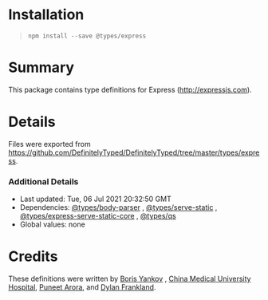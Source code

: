 # Installation

> `npm install --save @types/express`

# Summary

This package contains type definitions for Express (http://expressjs.com).

# Details

Files were exported from https://github.com/DefinitelyTyped/DefinitelyTyped/tree/master/types/express.

### Additional Details

* Last updated: Tue, 06 Jul 2021 20:32:50 GMT
* Dependencies: [@types/body-parser](https://npmjs.com/package/@types/body-parser)
  , [@types/serve-static](https://npmjs.com/package/@types/serve-static)
  , [@types/express-serve-static-core](https://npmjs.com/package/@types/express-serve-static-core)
  , [@types/qs](https://npmjs.com/package/@types/qs)
* Global values: none

# Credits

These definitions were written by [Boris Yankov](https://github.com/borisyankov)
, [China Medical University Hospital](https://github.com/CMUH), [Puneet Arora](https://github.com/puneetar),
and [Dylan Frankland](https://github.com/dfrankland).
